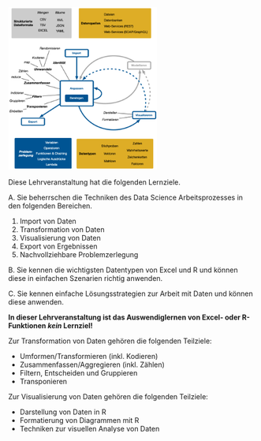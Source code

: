 <div class="col-md-12 text-center">
<img src="https://github.com/dxiai/ct-resourcen/blob/main/bilder/DXI_big_picture_adls/DXI_big_picture-1.png?raw=true" width="60%">
</div>

Diese Lehrveranstaltung hat die folgenden Lernziele. 

A. Sie beherrschen die Techniken des Data Science Arbeitsprozesses in den folgenden Bereichen.

  1. Import von Daten
  2. Transformation von Daten
  3. Visualisierung von Daten
  4. Export von Ergebnissen
  5. Nachvollziehbare Problemzerlegung

B. Sie kennen die wichtigsten Datentypen von Excel und R und können diese in einfachen Szenarien richtig anwenden. 

C. Sie kennen einfache Lösungsstrategien zur Arbeit mit Daten und können diese anwenden.

**In dieser Lehrveranstaltung ist das Auswendiglernen von Excel- oder R-Funktionen *kein* Lernziel!** 

Zur Transformation von Daten gehören die folgenden Teilziele:

* Umformen/Transformieren (inkl. Kodieren)
* Zusammenfassen/Aggregieren (inkl. Zählen)
* Filtern, Entscheiden und Gruppieren
* Transponieren

Zur Visualisierung von Daten gehören die folgenden Teilziele:

* Darstellung von Daten in R
* Formatierung von Diagrammen mit R
* Techniken zur visuellen Analyse von Daten


